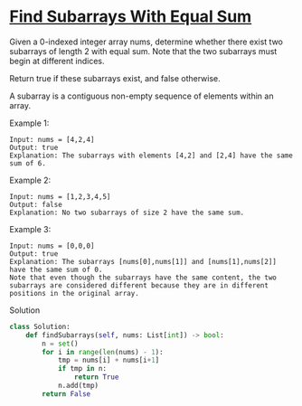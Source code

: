 # [Find Subarrays With Equal Sum](https://leetcode.com/problems/find-subarrays-with-equal-sum/description/)

Given a 0-indexed integer array nums, determine whether there exist two subarrays of length 2 with equal sum. Note that 
the two subarrays must begin at different indices.

Return true if these subarrays exist, and false otherwise.

A subarray is a contiguous non-empty sequence of elements within an array.

Example 1:
```
Input: nums = [4,2,4]
Output: true
Explanation: The subarrays with elements [4,2] and [2,4] have the same sum of 6.
```
Example 2:
```
Input: nums = [1,2,3,4,5]
Output: false
Explanation: No two subarrays of size 2 have the same sum.
```
Example 3:
```
Input: nums = [0,0,0]
Output: true
Explanation: The subarrays [nums[0],nums[1]] and [nums[1],nums[2]] have the same sum of 0. 
Note that even though the subarrays have the same content, the two subarrays are considered different because they are in different positions in the original array.
```
Solution
```python
class Solution:
    def findSubarrays(self, nums: List[int]) -> bool:
        n = set()
        for i in range(len(nums) - 1):
            tmp = nums[i] + nums[i+1]
            if tmp in n:
                return True
            n.add(tmp)
        return False
        
```